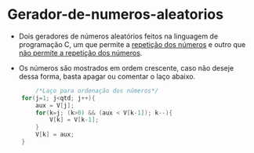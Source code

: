 # Gerador-de-numeros-aleatorios

* Dois geradores de números aleatórios feitos na linguagem de programação C, um que permite a [repetição dos números](https://github.com/AllanCapistrano/Gerador-de-numeros-aleatorios/blob/master/gerador-de-numeros-aleatorios(REPETIÇÃO).c) e outro que [não permite a repetição dos números](https://github.com/AllanCapistrano/Gerador-de-numeros-aleatorios/blob/master/gerador-de-numeros-aleatorios.c). 

* Os números são mostrados em ordem crescente, caso não deseje dessa forma, basta apagar ou comentar o laço abaixo. 
```C
        /*Laço para ordenação dos números*/
	for(j=1; j<qtd; j++){
		aux = V[j];
		for(k=j; (k>0) && (aux < V[k-1]); k--){
			V[k] = V[k-1];
		}
		V[k] = aux;
	}
  ```
